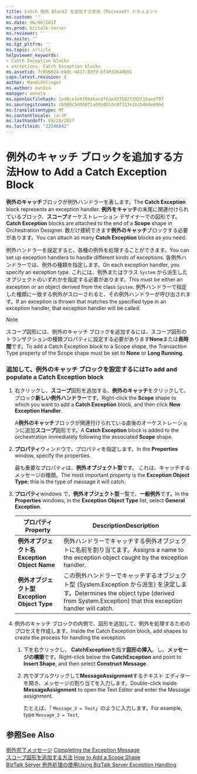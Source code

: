 ```yaml
---
title: Catch 例外 Block2 を追加する方法 |Microsoft ドキュメント
ms.custom: ''
ms.date: 06/08/2017
ms.prod: biztalk-server
ms.reviewer: ''
ms.suite: ''
ms.tgt_pltfrm: ''
ms.topic: article
helpviewer_keywords:
- Catch Exception blocks
- exceptions, Catch Exception blocks
ms.assetid: 7c8b6024-e8dc-4417-83f9-bf4032644b91
caps.latest.revision: 8
author: MandiOhlinger
ms.author: mandia
manager: anneta
ms.openlocfilehash: 1e48ce1e6f0646acdf63ed33582f382f1baed797
ms.sourcegitcommit: cb908c540d8f1a692d01dc8f313e16cb4b4e696d
ms.translationtype: MT
ms.contentlocale: ja-JP
ms.lasthandoff: 09/20/2017
ms.locfileid: "22246842"
---
```

# <a name="how-to-add-a-catch-exception-block"></a><span data-ttu-id="8039b-102">例外のキャッチ ブロックを追加する方法</span><span class="sxs-lookup"><span data-stu-id="8039b-102">How to Add a Catch Exception Block</span></span>
<span data-ttu-id="8039b-103">**例外のキャッチ**ブロックが例外ハンドラーを表します。</span><span class="sxs-lookup"><span data-stu-id="8039b-103">The **Catch Exception** block represents an exception handler.</span></span> <span data-ttu-id="8039b-104">**例外をキャッチ**の末尾に関連付けられているブロック、**スコープ**オーケストレーション デザイナーでの図形です。</span><span class="sxs-lookup"><span data-stu-id="8039b-104">**Catch Exception** blocks are attached to the end of a **Scope** shape in Orchestration Designer.</span></span> <span data-ttu-id="8039b-105">数だけ接続できます**例外のキャッチ**ブロックする必要があります。</span><span class="sxs-lookup"><span data-stu-id="8039b-105">You can attach as many **Catch Exception** blocks as you need.</span></span>  
  
 <span data-ttu-id="8039b-106">例外ハンドラーを設定すると、各種の例外を処理することができます。</span><span class="sxs-lookup"><span data-stu-id="8039b-106">You can set up exception handlers to handle different kinds of exceptions.</span></span> <span data-ttu-id="8039b-107">各例外ハンドラーでは、例外の種類を指定します。</span><span class="sxs-lookup"><span data-stu-id="8039b-107">On each exception handler, you specify an exception type.</span></span> <span data-ttu-id="8039b-108">これには、例外またはクラス `System` から派生したオブジェクトのいずれかを指定する必要があります。</span><span class="sxs-lookup"><span data-stu-id="8039b-108">This must be either an exception or an object derived from the class `System`.</span></span> <span data-ttu-id="8039b-109">例外ハンドラーで指定した種類に一致する例外がスローされると、その例外ハンドラーが呼び出されます。</span><span class="sxs-lookup"><span data-stu-id="8039b-109">If an exception is thrown that matches the specified type in an exception handler, that exception handler will be called.</span></span>  
  
> [!NOTE]
>  <span data-ttu-id="8039b-110">スコープ図形には、例外のキャッチ ブロックを追加するには、スコープ図形のトランザクションの種類プロパティに設定する必要があります**None**または**長時間**です。</span><span class="sxs-lookup"><span data-stu-id="8039b-110">To add a Catch Exception block to a Scope shape, the Transaction Type property of the Scope shape must be set to **None** or **Long Running**.</span></span>  
  
### <a name="to-add-and-populate-a-catch-exception-block"></a><span data-ttu-id="8039b-111">追加して、例外のキャッチ ブロックを設定するには</span><span class="sxs-lookup"><span data-stu-id="8039b-111">To add and populate a Catch Exception block</span></span>  
  
1.  <span data-ttu-id="8039b-112">右クリックし、**スコープ**図形を追加する、**例外のキャッチ**をクリックして、ブロック**新しい例外ハンドラー**です。</span><span class="sxs-lookup"><span data-stu-id="8039b-112">Right-click the **Scope** shape to which you want to add a **Catch Exception** block, and then click **New Exception Handler**.</span></span>  
  
     <span data-ttu-id="8039b-113">A**例外のキャッチ**ブロックが関連付けられている直後のオーケストレーションに追加**スコープ**図形です。</span><span class="sxs-lookup"><span data-stu-id="8039b-113">A **Catch Exception** block is added to the orchestration immediately following the associated **Scope** shape.</span></span>  
  
2.  <span data-ttu-id="8039b-114">**プロパティ**ウィンドウで、プロパティを指定します。</span><span class="sxs-lookup"><span data-stu-id="8039b-114">In the **Properties** window, specify the properties.</span></span>  
  
     <span data-ttu-id="8039b-115">最も重要なプロパティは、**例外オブジェクト型**です。 これは、キャッチするメッセージの種類。</span><span class="sxs-lookup"><span data-stu-id="8039b-115">The most important property is the **Exception Object Type**; this is the type of message it will catch.</span></span>  
  
3.  <span data-ttu-id="8039b-116">**プロパティ**windows で、**例外オブジェクト型**一覧で、**一般例外**です。</span><span class="sxs-lookup"><span data-stu-id="8039b-116">In the **Properties** windows, in the **Exception Object Type** list, select  **General Exception**.</span></span>  
  
    |<span data-ttu-id="8039b-117">プロパティ</span><span class="sxs-lookup"><span data-stu-id="8039b-117">Property</span></span>|<span data-ttu-id="8039b-118">Description</span><span class="sxs-lookup"><span data-stu-id="8039b-118">Description</span></span>|  
    |--------------|-----------------|  
    |<span data-ttu-id="8039b-119">**例外オブジェクト名**</span><span class="sxs-lookup"><span data-stu-id="8039b-119">**Exception Object Name**</span></span>|<span data-ttu-id="8039b-120">例外ハンドラーでキャッチする例外オブジェクトに名前を割り当てます。</span><span class="sxs-lookup"><span data-stu-id="8039b-120">Assigns a name to the exception object caught by the exception handler.</span></span>|  
    |<span data-ttu-id="8039b-121">**例外オブジェクト型**</span><span class="sxs-lookup"><span data-stu-id="8039b-121">**Exception Object Type**</span></span>|<span data-ttu-id="8039b-122">この例外ハンドラーでキャッチするオブジェクト型 (System.Exception から派生) を決定します。</span><span class="sxs-lookup"><span data-stu-id="8039b-122">Determines the object type (derived from System.Exception) that this exception handler will catch.</span></span>|  
  
4.  <span data-ttu-id="8039b-123">例外のキャッチ ブロックの内側で、図形を追加して、例外を処理するためのプロセスを作成します。</span><span class="sxs-lookup"><span data-stu-id="8039b-123">Inside the Catch Exception block, add shapes to create the process for handling the exception.</span></span>  
  
    1.  <span data-ttu-id="8039b-124">下を右クリックし、 **CatchException**を指す**図形の挿入**、し、**メッセージの構築**です。</span><span class="sxs-lookup"><span data-stu-id="8039b-124">Right-click below the **CatchException** and point to **Insert Shape**, and then select **Construct Message**.</span></span>  
  
    2.  <span data-ttu-id="8039b-125">内でダブルクリックして**MessageAssignment**するテキスト エディターを開き、メッセージの割り当てを入力します。</span><span class="sxs-lookup"><span data-stu-id="8039b-125">Double-click inside **MessageAssignment** to open the Text Editor and enter the Message assignment.</span></span>  
  
         <span data-ttu-id="8039b-126">たとえば、「 `Message_3 = Test`」のように入力します。</span><span class="sxs-lookup"><span data-stu-id="8039b-126">For example, type `Message_3 = Test`.</span></span>  
  
## <a name="see-also"></a><span data-ttu-id="8039b-127">参照</span><span class="sxs-lookup"><span data-stu-id="8039b-127">See Also</span></span>  
 <span data-ttu-id="8039b-128">[例外完了メッセージ](../core/completing-the-exception-message4.md) </span><span class="sxs-lookup"><span data-stu-id="8039b-128">[Completing the Exception Message](../core/completing-the-exception-message4.md) </span></span>  
 <span data-ttu-id="8039b-129">[スコープ図形を追加する方法](../core/how-to-add-a-scope-shape4.md) </span><span class="sxs-lookup"><span data-stu-id="8039b-129">[How to Add a Scope Shape](../core/how-to-add-a-scope-shape4.md) </span></span>  
 [<span data-ttu-id="8039b-130">BizTalk Server 例外処理の使用</span><span class="sxs-lookup"><span data-stu-id="8039b-130">Using BizTalk Server Exception Handling</span></span>](../core/using-biztalk-server-exception-handling4.md)